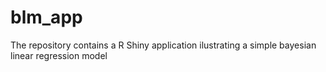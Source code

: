 # blm_app
The repository contains a R Shiny application ilustrating a simple bayesian linear regression model
